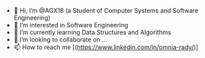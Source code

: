 - 👋 Hi, I’m @AGX18 (a Student of Computer Systems and Software Engineering)
- 👀 I’m interested in Software Engineering
- 🌱 I’m currently learning Data Structures and Algorithms 
- 💞️ I’m looking to collaborate on ...
- 📫 How to reach me [(https://www.linkedin.com/in/omnia-rady/)]

<!---
AGX18/AGX18 is a ✨ special ✨ repository because its `README.md` (this file) appears on your GitHub profile.
You can click the Preview link to take a look at your changes.
--->
